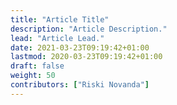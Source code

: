 ```yaml
---
title: "Article Title"
description: "Article Description."
lead: "Article Lead."
date: 2021-03-23T09:19:42+01:00
lastmod: 2020-03-23T09:19:42+01:00
draft: false
weight: 50
contributors: ["Riski Novanda"]
---
```

